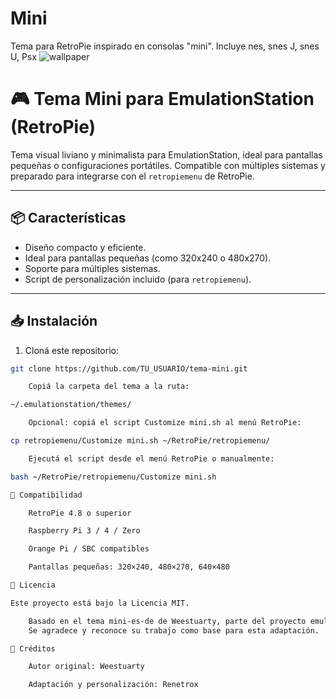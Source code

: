 # Mini
 Tema para RetroPie inspirado en consolas "mini". Incluye nes, snes J, snes U, Psx
![wallpaper](https://github.com/user-attachments/assets/11d44c6a-248c-4b35-88f5-830449ae4c08)



# 🎮 Tema Mini para EmulationStation (RetroPie)

Tema visual liviano y minimalista para EmulationStation, ideal para pantallas pequeñas o configuraciones portátiles. Compatible con múltiples sistemas y preparado para integrarse con el `retropiemenu` de RetroPie.

---

## 📦 Características

- Diseño compacto y eficiente.
- Ideal para pantallas pequeñas (como 320x240 o 480x270).
- Soporte para múltiples sistemas.
- Script de personalización incluido (para `retropiemenu`).

---

## 📥 Instalación

1. Cloná este repositorio:

```bash
git clone https://github.com/TU_USUARIO/tema-mini.git

    Copiá la carpeta del tema a la ruta:

~/.emulationstation/themes/

    Opcional: copiá el script Customize mini.sh al menú RetroPie:

cp retropiemenu/Customize mini.sh ~/RetroPie/retropiemenu/

    Ejecutá el script desde el menú RetroPie o manualmente:

bash ~/RetroPie/retropiemenu/Customize mini.sh

🧪 Compatibilidad

    RetroPie 4.8 o superior

    Raspberry Pi 3 / 4 / Zero

    Orange Pi / SBC compatibles

    Pantallas pequeñas: 320×240, 480×270, 640×480

📄 Licencia

Este proyecto está bajo la Licencia MIT.

    Basado en el tema mini-es-de de Weestuarty, parte del proyecto emulationstation-de.
    Se agradece y reconoce su trabajo como base para esta adaptación.

🙌 Créditos

    Autor original: Weestuarty

    Adaptación y personalización: Renetrox
